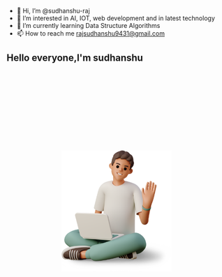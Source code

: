 - 👋 Hi, I’m @sudhanshu-raj
- 👀 I’m interested in AI, IOT, web development and in latest technology
- 🌱 I’m currently learning Data Structure Algorithms
- 📫 How to reach me rajsudhanshu9431@gmail.com

## Hello everyone,I'm sudhanshu
 <img
  src="/assets/boy-laptop-small.png"
  alt="Alt text"
  title="Optional title"
  style="display:block; margin:200px auto; width: 50%">  


